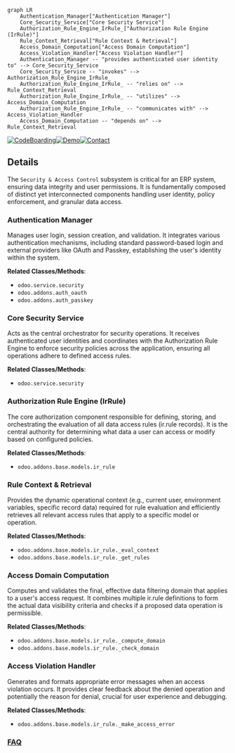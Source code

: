 ```mermaid
graph LR
    Authentication_Manager["Authentication Manager"]
    Core_Security_Service["Core Security Service"]
    Authorization_Rule_Engine_IrRule_["Authorization Rule Engine (IrRule)"]
    Rule_Context_Retrieval["Rule Context & Retrieval"]
    Access_Domain_Computation["Access Domain Computation"]
    Access_Violation_Handler["Access Violation Handler"]
    Authentication_Manager -- "provides authenticated user identity to" --> Core_Security_Service
    Core_Security_Service -- "invokes" --> Authorization_Rule_Engine_IrRule_
    Authorization_Rule_Engine_IrRule_ -- "relies on" --> Rule_Context_Retrieval
    Authorization_Rule_Engine_IrRule_ -- "utilizes" --> Access_Domain_Computation
    Authorization_Rule_Engine_IrRule_ -- "communicates with" --> Access_Violation_Handler
    Access_Domain_Computation -- "depends on" --> Rule_Context_Retrieval
```

[![CodeBoarding](https://img.shields.io/badge/Generated%20by-CodeBoarding-9cf?style=flat-square)](https://github.com/CodeBoarding/GeneratedOnBoardings)[![Demo](https://img.shields.io/badge/Try%20our-Demo-blue?style=flat-square)](https://www.codeboarding.org/demo)[![Contact](https://img.shields.io/badge/Contact%20us%20-%20contact@codeboarding.org-lightgrey?style=flat-square)](mailto:contact@codeboarding.org)

## Details

The `Security & Access Control` subsystem is critical for an ERP system, ensuring data integrity and user permissions. It is fundamentally composed of distinct yet interconnected components handling user identity, policy enforcement, and granular data access.

### Authentication Manager
Manages user login, session creation, and validation. It integrates various authentication mechanisms, including standard password-based login and external providers like OAuth and Passkey, establishing the user's identity within the system.


**Related Classes/Methods**:

- `odoo.service.security`
- `odoo.addons.auth_oauth`
- `odoo.addons.auth_passkey`


### Core Security Service
Acts as the central orchestrator for security operations. It receives authenticated user identities and coordinates with the Authorization Rule Engine to enforce security policies across the application, ensuring all operations adhere to defined access rules.


**Related Classes/Methods**:

- `odoo.service.security`


### Authorization Rule Engine (IrRule)
The core authorization component responsible for defining, storing, and orchestrating the evaluation of all data access rules (ir.rule records). It is the central authority for determining what data a user can access or modify based on configured policies.


**Related Classes/Methods**:

- `odoo.addons.base.models.ir_rule`


### Rule Context & Retrieval
Provides the dynamic operational context (e.g., current user, environment variables, specific record data) required for rule evaluation and efficiently retrieves all relevant access rules that apply to a specific model or operation.


**Related Classes/Methods**:

- `odoo.addons.base.models.ir_rule._eval_context`
- `odoo.addons.base.models.ir_rule._get_rules`


### Access Domain Computation
Computes and validates the final, effective data filtering domain that applies to a user's access request. It combines multiple ir.rule definitions to form the actual data visibility criteria and checks if a proposed data operation is permissible.


**Related Classes/Methods**:

- `odoo.addons.base.models.ir_rule._compute_domain`
- `odoo.addons.base.models.ir_rule._check_domain`


### Access Violation Handler
Generates and formats appropriate error messages when an access violation occurs. It provides clear feedback about the denied operation and potentially the reason for denial, crucial for user experience and debugging.


**Related Classes/Methods**:

- `odoo.addons.base.models.ir_rule._make_access_error`




### [FAQ](https://github.com/CodeBoarding/GeneratedOnBoardings/tree/main?tab=readme-ov-file#faq)